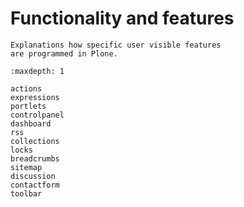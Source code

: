 # Functionality and features

```{admonition} Description
Explanations how specific user visible features
are programmed in Plone.
```

```{toctree}
:maxdepth: 1

actions
expressions
portlets
controlpanel
dashboard
rss
collections
locks
breadcrumbs
sitemap
discussion
contactform
toolbar
```
